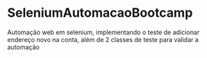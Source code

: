 # SeleniumAutomacaoBootcamp
Automação web em selenium, implementando o teste de adicionar endereço novo na conta, além de 2 classes de teste para validar a automação
